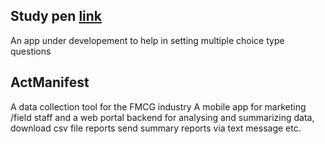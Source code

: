
## Study pen  [link](https://www.studypennetwork.com/Questions)
An app under developement to help in setting multiple choice type questions
<!--
## Citizen Accra [link](https://evansaf.github.io/citizen_accra/) 
An app being developed to highlight contribution of institutions to society (Accra) ...would be complete with voting functionality
 -->
<!-- ## HSSignPost [link](https://www.hssignpost.com/)
An app focused on tying gps data to locations to help highlight hazards or report issues of interest to the appropriate authorities for action (eg say a burst pipe location can be reported to the Ghana Water Company).
 -->
## ActManifest 
A data collection tool for the FMCG industry A mobile app for marketing /field staff and a web portal backend for analysing and
summarizing data, download csv file reports send summary reports via text message etc.




<!--
## Timesple [link](https://play.google.com/store/apps/details?id=com.brokershell.timesplemob&hl=en&gl=US )
A times table game which helps youngsters practice multiplication ...also a family game and cuts across a broad age range



## ECS Word Game [link](https://play.google.com/store/apps/details?id=com.brokershell.efacompete)
A game played for fun but supports/encourages youngsters to build their word power ... older people can also play
   
## ibtext  [link](https://play.google.com/store/apps/details?id=com.brokershell.ibtextbcmnative )
Type a generic message and have it customised with each recipient's name ...save you some typing





## Welcome to GitHub Pages

You can use the [editor on GitHub](https://github.com/EvansAF/evansaf.github.io/edit/main/index.md) to maintain and preview the content for your website in Markdown files.

Whenever you commit to this repository, GitHub Pages will run [Jekyll](https://jekyllrb.com/) to rebuild the pages in your site, from the content in your Markdown files.

### Markdown

Markdown is a lightweight and easy-to-use syntax for styling your writing. It includes conventions for

```markdown
Syntax highlighted code block

# Header 1
## Header 2
### Header 3

- Bulleted
- List

1. Numbered
2. List

**Bold** and _Italic_ and `Code` text

[Link](url) and ![Image](src)
```

For more details see [Basic writing and formatting syntax](https://docs.github.com/en/github/writing-on-github/getting-started-with-writing-and-formatting-on-github/basic-writing-and-formatting-syntax).

### Jekyll Themes

Your Pages site will use the layout and styles from the Jekyll theme you have selected in your [repository settings](https://github.com/EvansAF/evansaf.github.io/settings/pages). The name of this theme is saved in the Jekyll `_config.yml` configuration file.

### Support or Contact

Having trouble with Pages? Check out our [documentation](https://docs.github.com/categories/github-pages-basics/) or [contact support](https://support.github.com/contact) and we’ll help you sort it out.
-->
